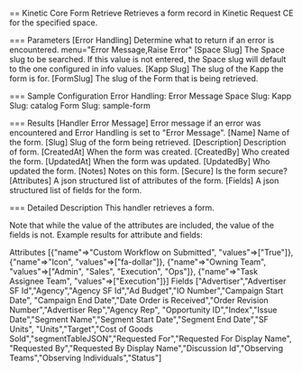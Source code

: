== Kinetic Core Form Retrieve
Retrieves a form record in Kinetic Request CE for the specified space.

=== Parameters
[Error Handling]
  Determine what to return if an error is encountered.  menu="Error Message,Raise Error"
[Space Slug]
  The Space slug to be searched. If this value is not entered, the
  Space slug will default to the one configured in info values.
[Kapp Slug]
  The slug of the Kapp the form is for.
[FormSlug]
  The slug of the Form that is being retrieved.

=== Sample Configuration
Error Handling:         Error Message
Space Slug:
Kapp Slug:              catalog
Form Slug:              sample-form

=== Results
[Handler Error Message]
  Error message if an error was encountered and Error Handling is set to "Error Message".
[Name]
  Name of the form.
[Slug]
  Slug of the form being retrieved.
[Description]
  Description of form.
[CreatedAt]
  When the form was created.
[CreatedBy]
  Who created the form.
[UpdatedAt]
  When the form was updated.
[UpdatedBy]
  Who updated the form.
[Notes]
  Notes on this form.
[Secure]
  Is the form secure?
[Attributes]
  A json structured list of attributes of the form.
[Fields]
  A json structured list of fields for the form.

=== Detailed Description
This handler retrieves a form.

Note that while the value of the attributes are included, the value of the fields is not.
Example results for attribute and fields:

Attributes
[{"name"=>"Custom Workflow on Submitted", "values"=>["True"]}, {"name"=>"Icon", "values"=>["fa-dollar"]},
{"name"=>"Owning Team", "values"=>["Admin", "Sales", "Execution", "Ops"]},
{"name"=>"Task Assignee Team", "values"=>["Execution"]}]
Fields
["Advertiser","Advertiser SF Id","Agency","Agency SF Id","Ad Budget","IO Number","Campaign Start Date",
"Campaign End Date","Date Order is Received","Order Revision Number","Advertiser Rep","Agency Rep",
"Opportunity ID","Index","Issue Date","Segment Name","Segment Start Date","Segment End Date","SF Units",
"Units","Target","Cost of Goods Sold","segmentTableJSON","Requested For","Requested For Display Name",
"Requested By","Requested By Display Name","Discussion Id","Observing Teams","Observing Individuals","Status"]